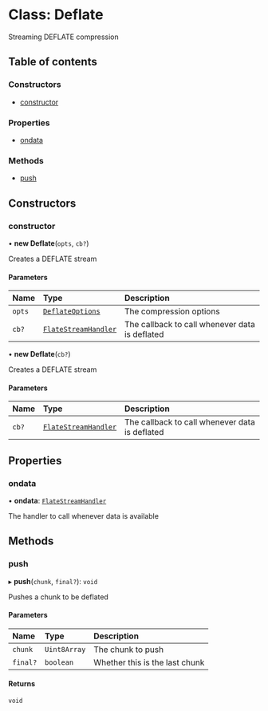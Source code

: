 # Class: Deflate

Streaming DEFLATE compression

## Table of contents

### Constructors

- [constructor](Deflate.md#constructor)

### Properties

- [ondata](Deflate.md#ondata)

### Methods

- [push](Deflate.md#push)

## Constructors

### constructor

• **new Deflate**(`opts`, `cb?`)

Creates a DEFLATE stream

#### Parameters

| Name | Type | Description |
| :------ | :------ | :------ |
| `opts` | [`DeflateOptions`](../interfaces/DeflateOptions.md) | The compression options |
| `cb?` | [`FlateStreamHandler`](../README.md#flatestreamhandler) | The callback to call whenever data is deflated |

• **new Deflate**(`cb?`)

Creates a DEFLATE stream

#### Parameters

| Name | Type | Description |
| :------ | :------ | :------ |
| `cb?` | [`FlateStreamHandler`](../README.md#flatestreamhandler) | The callback to call whenever data is deflated |

## Properties

### ondata

• **ondata**: [`FlateStreamHandler`](../README.md#flatestreamhandler)

The handler to call whenever data is available

## Methods

### push

▸ **push**(`chunk`, `final?`): `void`

Pushes a chunk to be deflated

#### Parameters

| Name | Type | Description |
| :------ | :------ | :------ |
| `chunk` | `Uint8Array` | The chunk to push |
| `final?` | `boolean` | Whether this is the last chunk |

#### Returns

`void`
